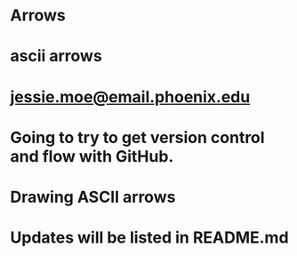 # Arrows
# ascii arrows
# jessie.moe@email.phoenix.edu

# Going to try to get version control and flow with GitHub.
# Drawing ASCII arrows
# Updates will be listed in README.md
